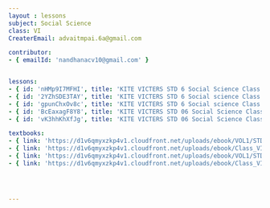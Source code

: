 ```yaml
--- 
layout : lessons 
subject: Social Science
class: VI
CreaterEmail: advaitmpai.6a@gmail.com

contributor: 
- { emailId: 'nandhanacv10@gmail.com' }


lessons: 
- { id: 'nHMp9I7MFHI', title: 'KITE VICTERS STD 6 Social Science Class 01 (First Bell-ഫസ്റ്റ് ബെല്‍)' }
- { id: '2YZhSDE3TAY', title: 'KITE VICTERS STD 6 Social science Class 02 (First Bell-ഫസ്റ്റ് ബെല്‍)' }
- { id: 'gpunChxOv8c', title: 'KITE VICTERS STD 6 Social science Class 03 (First Bell-ഫസ്റ്റ് ബെല്‍)' }
- { id: 'BcEaxagF8Y8', title: 'KITE VICTERS STD 06 Social Science Class 04 (First Bell-ഫസ്റ്റ് ബെല്‍)' }
- { id: 'vK3hhKhXfJg', title: 'KITE VICTERS STD 06 Social Science Class 05 (First Bell-ഫസ്റ്റ് ബെല്‍)' }

textbooks:
- { link: 'https://d1v6qmyxzkp4v1.cloudfront.net/uploads/ebook/VOL1/STD6/SocialScienceEnglish/SocialScienceEnglish.pdf', title: 'Social Science part 1' , medium: 'English' }
- { link: 'https://d1v6qmyxzkp4v1.cloudfront.net/uploads/ebook/Class_VI/Social%20Science_E_Vol_II/SocialScienceEnglish.pdf', title: 'Social Science part 2' , medium: 'English' }
- { link: 'https://d1v6qmyxzkp4v1.cloudfront.net/uploads/ebook/VOL1/STD6/SocialScienceMalayalam/SocialScienceMalayalam.pdf', title: 'Social Science part 1' , medium: 'malayalam' }
- { link: 'https://d1v6qmyxzkp4v1.cloudfront.net/uploads/ebook/Class_VI/Social%20Science_M_Vol_II/SocialScienceMalayalam.pdf', title: 'Social Science part 2' , medium: 'malayalam' }




--- 
```

